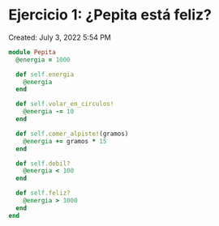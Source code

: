 # Ejercicio 1: ¿Pepita está feliz?

Created: July 3, 2022 5:54 PM

```ruby
module Pepita
  @energia = 1000

  def self.energia
    @energia
  end

  def self.volar_en_circulos!
    @energia -= 10
  end

  def self.comer_alpiste!(gramos)
    @energia += gramos * 15
  end

  def self.debil?
    @energia < 100
  end

  def self.feliz?
    @energia > 1000
  end
end
```